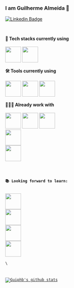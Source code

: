 ### I am Guilherme Almeida 👋

[![Linkedin Badge](https://img.shields.io/badge/-Guilherme%20Almeida-blue?style=flat-square&logo=Linkedin&logoColor=white&link=https://www.linkedin.com/in/guilherme1994/https://www.linkedin.com/in/guilherme1994/)](https://www.linkedin.com/in/guilherme1994/)

<!-- - 🔭 I’m currently working on be better programmer studying 
- 🌱 I’m currently learning ...
- 📫 How to reach me: ...
- 😄 Pronouns: he/him -->

<br>

**📌 Tech stacks currently using** <br>
<br>
<code><a href="https://dotnet.microsoft.com" target="_blank"><img height="50" src="https://www.vectorlogo.zone/logos/dotnet/dotnet-vertical.svg"></a></code>
<code><a href="https://www.postgresql.org/" target="_blank"><img height="50" src="https://www.vectorlogo.zone/logos/postgresql/postgresql-ar21.svg"></a></code>
<br>

**🛠️ Tools currently using** <br>
<br>
<code><a href="https://code.visualstudio.com" target="_blank"><img height="50" src="https://raw.githubusercontent.com/bestofjs/bestofjs-webui/master/public/logos/vscode.svg"></a></code>
<code><a href="https://www.postman.com/" target="_blank"><img height="50" src="https://www.vectorlogo.zone/logos/getpostman/getpostman-ar21.svg"></a></code></code>
<code><a href="https://git-scm.com/" target="_blank"><img height="50" src="https://www.vectorlogo.zone/logos/git-scm/git-scm-ar21.svg"></a></code>
<br>

**👨🏻‍💻 Already work with** <br>
<br>
<code><a href="https://www.android.com/" target="_blank"><img height="50" src="https://www.vectorlogo.zone/logos/android/android-ar21.svg"></a></code>
<code><a href="https://www.mongodb.com/" target="_blank"><img height="50" src="https://www.vectorlogo.zone/logos/mongodb/mongodb-ar21.svg"></a></code>
<code><a href="https://www.r-project.org/about.html" target="_blank"><img height="50" src="https://www.vectorlogo.zone/logos/r-project/r-project-icon.svg"></a>
<code><a href="https://www.python.org/" target="_blank"><img height="50" src="https://www.vectorlogo.zone/logos/python/python-ar21.svg"></a></code>
<code><a href="https://www.json.org/" target="_blank"><img height="50" src="https://www.vectorlogo.zone/logos/json/json-ar21.svg"></a></code>
<br>

**📚 Looking forward to learn:** <br>
<br>
<code><a href="https://www.javascript.com/" target="_blank"><img height="50" src="https://www.vectorlogo.zone/logos/javascript/javascript-ar21.svg"></a></code>
<code><a href="https://reactjs.org/" target="_blank"><img height="50" src="https://www.vectorlogo.zone/logos/reactjs/reactjs-ar21.svg"></a></code>
<code><a href="https://aws.amazon.com/" target="_blank"><img height="50" src="https://www.vectorlogo.zone/logos/amazon_aws/amazon_aws-ar21.svg"></a></code>
<code><a href="https://angular.io/" target="_blank"><img height="50" src="https://www.vectorlogo.zone/logos/angular/angular-ar21.svg"></a></code>
<br>\

[![Guiphb's github stats](https://github-readme-stats.vercel.app/api?username=Guiphb&show_icons=true)](https://github.com/Guiphb)
